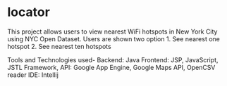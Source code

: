 locator
=======

This project allows users to view nearest WiFi hotspots in New York City using NYC Open Dataset. Users are shown two option 1.  See nearest one hotspot 2.  See nearest ten hotspots

Tools and Technologies used-
Backend: Java
Frontend: JSP, JavaScript, JSTL
Framework, API: Google App Engine, Google Maps API, OpenCSV reader
IDE: Intellij
